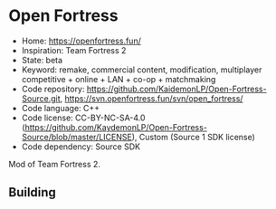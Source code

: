 # Open Fortress

- Home: https://openfortress.fun/
- Inspiration: Team Fortress 2
- State: beta
- Keyword: remake, commercial content, modification, multiplayer competitive + online + LAN + co-op + matchmaking
- Code repository: https://github.com/KaidemonLP/Open-Fortress-Source.git, https://svn.openfortress.fun/svn/open_fortress/
- Code language: C++
- Code license: CC-BY-NC-SA-4.0 (https://github.com/KaydemonLP/Open-Fortress-Source/blob/master/LICENSE), Custom (Source 1 SDK license)
- Code dependency: Source SDK

Mod of Team Fortress 2.

## Building
